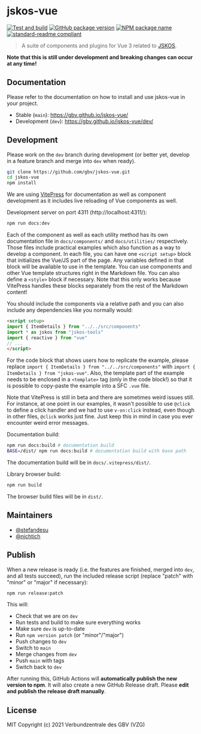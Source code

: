 # jskos-vue
[![Test and build](https://github.com/gbv/jskos-vue/actions/workflows/test-and-build.yml/badge.svg)](https://github.com/gbv/jskos-vue/actions/workflows/test-and-build.yml)
[![GitHub package version](https://img.shields.io/github/package-json/v/gbv/jskos-vue.svg?label=version)](https://github.com/gbv/jskos-vue)
[![NPM package name](https://img.shields.io/badge/npm-jskos--vue-blue.svg)](https://www.npmjs.com/package/jskos-vue)
[![standard-readme compliant](https://img.shields.io/badge/readme%20style-standard-brightgreen.svg)](https://github.com/RichardLitt/standard-readme)

> A suite of components and plugins for Vue 3 related to [JSKOS](https://gbv.github.io/jskos/jskos.html).

**Note that this is still under development and breaking changes can occur at any time!**

## Documentation
Please refer to the documentation on how to install and use jskos-vue in your project.

- Stable (`main`): https://gbv.github.io/jskos-vue/
- Development (`dev`): https://gbv.github.io/jskos-vue/dev/

## Development
Please work on the `dev` branch during development (or better yet, develop in a feature branch and merge into `dev` when ready).

```bash
git clone https://github.com/gbv/jskos-vue.git
cd jskos-vue
npm install
```

We are using [VitePress](https://vitepress.vuejs.org) for documentation as well as component development as it includes live reloading of Vue components as well.

Development server on port 4311 (http://localhost:4311/):
```bash
npm run docs:dev
```

Each of the component as well as each utility method has its own documentation file in `docs/components/` and `docs/utilities/` respectively. Those files include practical examples which also function as a way to develop a component. In each file, you can have one `<script setup>` block that initializes the Vue/JS part of the page. Any variables defined in that block will be available to use in the template. You can use components and other Vue template structures right in the Markdown file. You can also define a `<style>` block if necessary. Note that this only works because VitePress handles these blocks separately from the rest of the Markdown content!

You should include the components via a relative path and you can also include any dependencies like you normally would:

```html
<script setup>
import { ItemDetails } from "../../src/components"
import * as jskos from "jskos-tools"
import { reactive } from "vue"
// ...
</script>
```

For the code block that shows users how to replicate the example, please replace `import { ItemDetails } from "../../src/components"` with `import { ItemDetails } from "jskos-vue"`. Also, the template part of the example needs to be enclosed in a `<template>` tag (only in the code block!) so that it is possible to copy-paste the example into a SFC `.vue` file.

Note that VitePress is still in beta and there are sometimes weird issues still. For instance, at one point in our examples, it wasn't possible to use `@click` to define a click handler and we had to use `v-on:click` instead, even though in other files, `@click` works just fine. Just keep this in mind in case you ever encounter weird error messages.

Documentation build:
```bash
npm run docs:build # documentation build
BASE=/dist/ npm run docs:build # documentation build with base path
```

The documentation build will be in `docs/.vitepress/dist/`.

Library browser build:
```bash
npm run build
```

The browser build files will be in `dist/`.

## Maintainers
- [@stefandesu](https://github.com/stefandesu)
- [@nichtich](https://github.com/nichtich)

## Publish
When a new release is ready (i.e. the features are finished, merged into `dev`, and all tests succeed), run the included release script (replace "patch" with "minor" or "major" if necessary):

```bash
npm run release:patch
```

This will:
- Check that we are on `dev`
- Run tests and build to make sure everything works
- Make sure `dev` is up-to-date
- Run `npm version patch` (or "minor"/"major")
- Push changes to `dev`
- Switch to `main`
- Merge changes from `dev`
- Push `main` with tags
- Switch back to `dev`

After running this, GitHub Actions will **automatically publish the new version to npm**. It will also create a new GitHub Release draft. Please **edit and publish the release draft manually**.

## License
MIT Copyright (c) 2021 Verbundzentrale des GBV (VZG)
